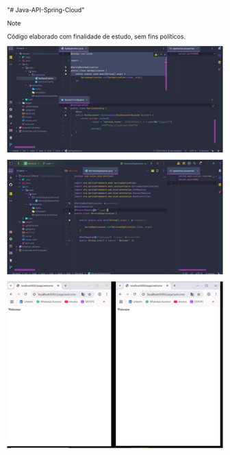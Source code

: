 "# Java-API-Spring-Cloud" 
> [!NOTE]
>
> Código elaborado com finalidade de estudo, sem fins políticos.

![Texto](img/1.png)

![Texto Alternativo](img/2.png)


![Texto Alternativo](img/3.png)
